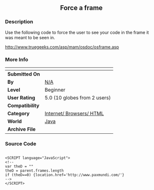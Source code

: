 ﻿<div align="center">

## Force a frame


</div>

### Description

Use the following code to force the user to see your code in the frame it was meant to be seen in.

http://www.truegeeks.com/asp/mam/osdoc/osframe.asp
 
### More Info
 


<span>             |<span>
---                |---
**Submitted On**   |
**By**             |[N/A](https://github.com/Planet-Source-Code/PSCIndex/blob/master/ByAuthor/empty.md)
**Level**          |Beginner
**User Rating**    |5.0 (10 globes from 2 users)
**Compatibility**  |
**Category**       |[Internet/ Browsers/ HTML](https://github.com/Planet-Source-Code/PSCIndex/blob/master/ByCategory/internet-browsers-html__2-68.md)
**World**          |[Java](https://github.com/Planet-Source-Code/PSCIndex/blob/master/ByWorld/java.md)
**Archive File**   |[](https://github.com/Planet-Source-Code/force-a-frame__2-1778/archive/master.zip)





### Source Code

```

<SCRIPT language="JavaScript">
<!--
var theD = ""
theD = parent.frames.length
if (theD==0) {location.href='http://www.paxmundi.com/'}
-->
</SCRIPT>
```

